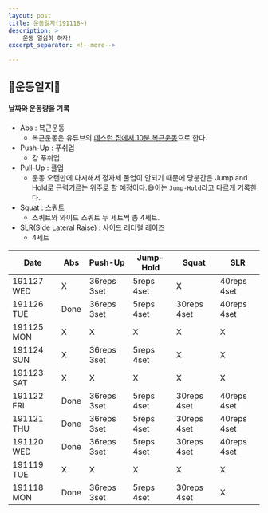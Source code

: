 ```yaml
---
layout: post
title: 운동일지(191118~)
description: >
    운동 열심히 하자!
excerpt_separator: <!--more-->

---
```


<!--more-->

## 💪운동일지💪
#### 날짜와 운동량을 기록
- Abs : 복근운동
    - 복근운동은 유튜브의 [데스런 집에서 10분 복근운동](https://www.youtube.com/watch?v=EFadnuaH-Jg&list=PLJhlwzx34moB8n5kAqcP5jExZLKHyMcPH&index=5&t=0s)으로 한다.
- Push-Up : 푸쉬업
    - 걍 푸쉬업
- Pull-Up : 풀업
    - 운동 오랜만에 다시해서 정자세 풀업이 안되기 때문에 당분간은 Jump and Hold로 근력기르는 위주로 할 예정이다.😅이는 `Jump-Hold`라고 다르게 기록한다.
- Squat : 스쿼트
    - 스쿼트와 와이드 스쿼트 두 세트씩 총 4세트.
- SLR(Side Lateral Raise) : 사이드 레터럴 레이즈
    - 4세트


|Date|Abs|Push-Up|Jump-Hold|Squat|SLR|
|------|------|------|------|------|------|
|191127 WED|X|36reps 3set|5reps 4set|X|40reps 4set|
|191126 TUE|Done|36reps 3set|5reps 4set|30reps 4set|40reps 4set|
|191125 MON|X|X|X|X|X|
|191124 SUN|X|36reps 3set|5reps 4set|X|X|
|191123 SAT|X|X|X|X|X|
|191122 FRI|Done|36reps 3set|5reps 4set|30reps 4set|40reps 4set|
|191121 THU|Done|36reps 3set|5reps 4set|30reps 4set|40reps 4set|
|191120 WED|Done|36reps 3set|5reps 4set|30reps 4set|40reps 4set|
|191119 TUE|X|X|X|X|X|
|191118 MON|Done|36reps 3set|5reps 4set|30reps 4set|X|

